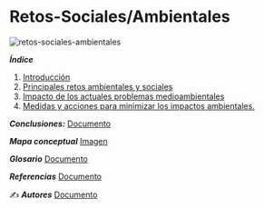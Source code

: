 # Retos-Sociales/Ambientales

![retos-sociales-ambientales](https://datos.gob.es/sites/default/files/styles/image_json_ld/public/blog/image/retos_medio_ambiente_open_data_0.jpg)

_**Índice**_

1. [Introducción](Introducción.md)
2. [Principales retos ambientales y sociales](Principales_retos_ambientales_y_sociales.md)
3. [Impacto de los actuales problemas medioambientales](Impacto_de_los_actuales_problemas_medioambientales.md)
4. [Medidas y acciones para minimizar los impactos ambientales.](Medidas_y_acciones_para_minimizar_los_impactos_ambientales.md) 

_**Conclusiones:**_
[Documento](Conclusiones.md)

_**Mapa conceptual**_
[Imagen](Mapa_Conceptual.drawio.png)

_**Glosario**_
[Documento](Glosario.md)

_**Referencias**_
[Documento](Referencias.md)

✍️ _**Autores**_
[Documento](Autores.md)
